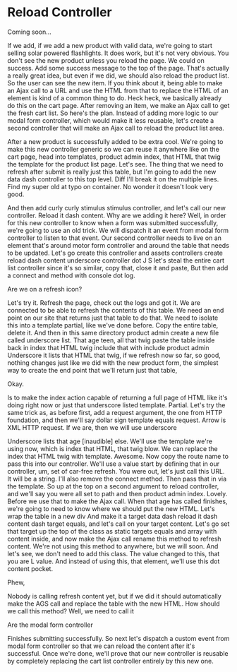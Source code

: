 # Reload Controller

Coming soon...

If we add, if we add a new product with valid data, we're going to start selling
solar powered flashlights. It does work, but it's not very obvious. You don't see the
new product unless you reload the page. We could on success. Add some success message
to the top of the page. That's actually a really great idea, but even if we did, we
should also reload the product list. So the user can see the new item. If you think
about it, being able to make an Ajax call to a URL and use the HTML from that to
replace the HTML of an element is kind of a common thing to do. Heck heck, we
basically already do this on the cart page. After removing an item, we make an Ajax
call to get the fresh cart list. So here's the plan. Instead of adding more logic to
our modal form controller, which would make it less reusable, let's create a second
controller that will make an Ajax call to reload the product list area.

After a new product is successfully added to be extra cool. We're going to make this
new controller generic so we can reuse it anywhere like on the cart page, head into
templates, product admin index, that HTML that twig the template for the product list
page. Let's see. The thing that we need to refresh after submit is really just this
table, but I'm going to add the new data dash controller to this top level. Diff I'll
break it on the multiple lines. Find my super old at typo on container. No wonder it
doesn't look very good.

And then add curly curly stimulus stimulus controller, and let's call our new
controller. Reload it dash content. Why are we adding it here? Well, in order for
this new controller to know when a form was submitted successfully, we're going to
use an old trick. We will dispatch it an event from modal form controller to listen
to that event. Our second controller needs to live on an element that's around motor
form controller and around the table that needs to be updated. Let's go create this
controller and assets controllers create reload dash content underscore controller
dot J S let's steal the entire cart list controller since it's so similar, copy that,
close it and paste, But then add a connect and method with console dot log.

Are we on a refresh icon?

Let's try it. Refresh the page, check out the logs and got it. We are connected to be
able to refresh the contents of this table. We need an end point on our site that
returns just that table to do that. We need to isolate this into a template partial,
like we've done before. Copy the entire table, delete it. And then in this same
directory product admin create a new file called underscore list. That age teen, all
that twig paste the table inside back in index that HTML twig include that with
include product admin Underscore it lists that HTML that twig, if we refresh now so
far, so good, nothing changes just like we did with the new product form, the
simplest way to create the end point that we'll return just that table,

Okay.

Is to make the index action capable of returning a full page of HTML like it's doing
right now or just that underscore listed template. Partial. Let's try the same trick
as, as before first, add a request argument, the one from HTTP foundation, and then
we'll say dollar sign template equals request. Arrow is XML HTTP request. If we are,
then we will use underscore

Underscore lists that age [inaudible] else. We'll use the template we're using now,
which is index that HTML, that twig blow. We can replace the index that HTML twig
with template. Awesome. Now copy the route name to pass this into our controller.
We'll use a value start by defining that in our controller, um, set of car-free
refresh. You were out, let's just call this URL. It will be a string. I'll also
remove the connect method. Then pass that in via the template. So up at the top on a
second argument to reload controller, and we'll say you were all set to path and then
product admin index. Lovely. Before we use that to make the Ajax call. When that age
has called finishes, we're going to need to know where we should put the new HTML.
Let's wrap the table in a new div And make it a target data dash reload it dash
content dash target equals, and let's call on your target content. Let's go set that
target up the top of the class as static targets equals and array with content
inside, and now make the Ajax call rename this method to refresh content. We're not
using this method to anywhere, but we will soon. And let's see, we don't need to add
this class. The value changed to this, that you are L value. And instead of using
this, that element, we'll use this dot content pocket.

Phew,

Nobody is calling refresh content yet, but if we did it should automatically make the
AGS call and replace the table with the new HTML. How should we call this method?
Well, we need to call it

Are the modal form controller

Finishes submitting successfully. So next let's dispatch a custom event from modal
form controller so that we can reload the content after it's successful. Once we're
done, we'll prove that our new controller is reusable by completely replacing the
cart list controller entirely by this new one.


